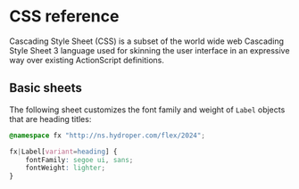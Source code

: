 # CSS reference

Cascading Style Sheet (CSS) is a subset of the world wide web Cascading Style Sheet 3 language used for skinning the user interface in an expressive way over existing ActionScript definitions.

## Basic sheets

The following sheet customizes the font family and weight of `Label` objects that are heading titles:

```css
@namespace fx "http://ns.hydroper.com/flex/2024";

fx|Label[variant=heading] {
    fontFamily: segoe ui, sans;
    fontWeight: lighter;
}
```
